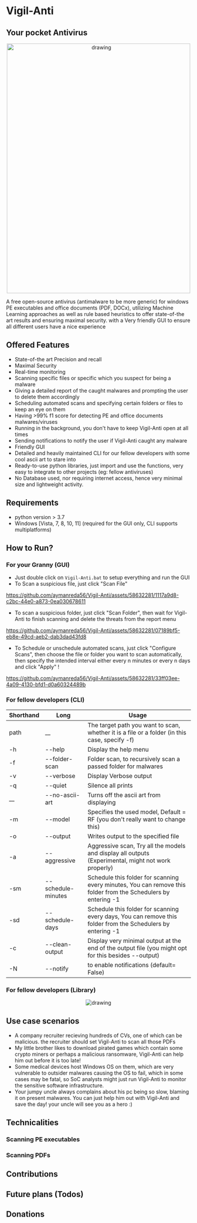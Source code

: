 # Vigil-Anti
## Your pocket Antivirus
<p align="center">
  <img src="https://github.com/aymanreda56/Vigil-Anti/assets/58632281/79a141c7-6e1f-4cf7-838f-9793abdbdb99" alt="drawing" width="500" height="679"/>
</p>


A free open-source antivirus (antimalware to be more generic) for windows PE executables and office documents (PDF, DOCx), utilizing Machine Learning approaches as well as rule based heuristics to offer state-of-the art results and ensuring maximal security.
with a Very friendly GUI to ensure all different users have a nice experience

## Offered Features
* State-of-the art Precision and recall
* Maximal Security
* Real-time monitoring
* Scanning specific files or specific which you suspect for being a malware
* Giving a detailed report of the caught malwares and prompting the user to delete them accordingly
* Scheduling automated scans and specifying certain folders or files to keep an eye on them
* Having >99% f1 score for detecting PE and office documents malwares/viruses
* Running in the background, you don't have to keep Vigil-Anti open at all times
* Sending notifications to notify the user if Vigil-Anti caught any malware
* Friendly GUI
* Detailed and heavily maintained CLI for our fellow developers with some cool ascii art to stare into
* Ready-to-use python libraries, just import and use the functions, very easy to integrate to other projects (eg: fellow antiviruses)
* No Database used, nor requiring internet access, hence very minimal size and lightweight activity.

## Requirements
* python version > 3.7
* Windows [Vista, 7, 8, 10, 11] (required for the GUI only, CLI supports multiplatforms)

## How to Run?
### For your Granny (GUI)
* Just double click on `Vigil-Anti.bat` to setup everything and run the GUI
* To Scan a suspicious file, just click "Scan File"
  
https://github.com/aymanreda56/Vigil-Anti/assets/58632281/1117a9d8-c2bc-44e0-a873-0ea030678611

* To scan a suspicious folder, just click "Scan Folder", then wait for Vigil-Anti to finish scanning and delete the threats from the report menu

https://github.com/aymanreda56/Vigil-Anti/assets/58632281/07189bf5-eb8e-49cd-aeb2-dab3dad43fd8

* To Schedule or unschedule automated scans, just click "Configure Scans", then choose the file or folder you want to scan automatically, then specify the intended interval either every n minutes or every n days and click "Apply" !
  


https://github.com/aymanreda56/Vigil-Anti/assets/58632281/33ff03ee-4a09-4130-bfd1-d0a60324489b



### For fellow developers (CLI)
| Shorthand  | Long  | Usage  |
|---|---|---|
| path  | __  | The target path you want to scan, whether it is a file or a folder (in this case, specify -f)  |
| -h  | --help  | Display the help menu  |
| -f  | --folder-scan  | Folder scan, to recursively scan a passed folder for malwares  |
| -v  | --verbose  | Display Verbose output  |
| -q  | --quiet  | Silence all prints  |
| __  | --no-ascii-art  | Turns off the ascii art from displaying  |
| -m  | --model  | Specifies the used model, Default = RF (you don't really want to change this)  |
| -o  | --output  | Writes output to the specified file  |
| -a  | --aggressive  | Aggressive scan, Try all the models and display all outputs (Experimental, might not work properly)  |
| -sm  | --schedule-minutes  | Schedule this folder for scanning every <n> minutes, You can remove this folder from the Schedulers by entering -1  |
| -sd  | --schedule-days  | Schedule this folder for scanning every <n> days, You can remove this folder from the Schedulers by entering -1  |
| -c  | --clean-output  | Display very minimal output at the end of the output file (you might opt for this besides --output)  |
| -N  | --notify  | to enable notifications (default= False)  |

### For fellow developers (Library)
<p align="center">
  <img src="https://github.com/aymanreda56/Vigil-Anti/assets/58632281/70db44eb-10d2-4732-8d41-cb9745a77068" alt="drawing"/>
</p>


## Use case scenarios
* A company recruiter recieving hundreds of CVs, one of which can be malicious. the recruiter should set Vigil-Anti to scan all those PDFs
* My little brother likes to download pirated games which contain some crypto miners or perhaps a malicious ransomware, Vigil-Anti can help him out before it is too late!
* Some medical devices host Windows OS on them, which are very vulnerable to outsider malwares causing the OS to fail, which in some cases may be fatal, so SoC analysts might just run Vigil-Anti to monitor the sensitive software infrastructure.
* Your jumpy uncle always complains about his pc being so slow, blaming it on present malwares. You can just help him out with Vigil-Anti and save the day! your uncle will see you as a hero :)

## Technicalities
### Scanning PE executables
### Scanning PDFs

## Contributions

## Future plans (Todos)

## Donations


